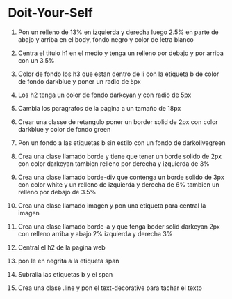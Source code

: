 # Doit-Your-Self

1. Pon un relleno de 13% en izquierda y derecha luego 2.5% en parte de abajo y arriba en el body, fondo negro y color de letra blanco

2. Centra el titulo h1 en el medio y tenga un relleno por debajo y por arriba con un 3.5%

3. Color de fondo los h3 que estan dentro de li con la etiqueta b de color de fondo darkblue y poner un radio de 5px

4. Los h2 tenga un color de fondo darkcyan y con radio de 5px

5. Cambia los paragrafos de la pagina a un tamaño de 18px

6. Crear una classe de retangulo poner un border solid de 2px con color darkblue y color de fondo green

7. Pon un fondo a las etiquetas b sin estilo con un fondo de darkolivegreen

8. Crea una clase llamado borde y tiene que tener un borde solido de 2px con color darkcyan tambien relleno por derecha y izquierda de 3%

9. Crea una clase llamado borde-div que contenga un borde solido de 3px con color white y un relleno de izquierda y derecha de 6% tambien un relleno por debajo de 3.5%

10. Crea una clase llamado imagen y pon una etiqueta para central la imagen

11. Crea una clase llamado borde-a y que tenga boder solid darkcyan 2px con relleno arriba y abajo 2% izquierda y derecha 3%

12. Central el h2 de la pagina web

13. pon le en negrita a la etiqueta span

14. Subralla las etiquetas b y el span

15. Crea una clase .line y pon el text-decorative para tachar el texto